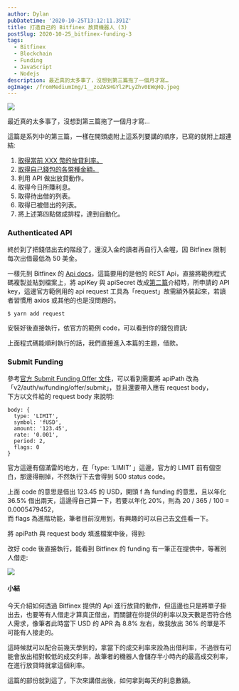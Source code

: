 ```yaml
---
author: Dylan
pubDatetime: '2020-10-25T13:12:11.391Z'
title: 打造自己的 Bitfinex 放貸機器人 (3)
postSlug: 2020-10-25_bitfinex-funding-3
tags:
  - Bitfinex
  - Blockchain
  - Funding
  - JavaScript
  - Nodejs
description: 最近真的太多事了，沒想到第三篇拖了一個月才寫…
ogImage: /fromMediumImg/1__zoZASHGYl2PLyZhv0EWqHQ.jpeg
---
```


![](/fromMediumImg/1__zoZASHGYl2PLyZhv0EWqHQ.jpeg)

最近真的太多事了，沒想到第三篇拖了一個月才寫…

這篇是系列中的第三篇，一樣在開頭處附上這系列要講的順序，已寫的就附上超連結:

1.  [取得當前 XXX 幣的放貸利率。](/posts/2020-09-15_bitfinex-funding-1)
2.  [取得自己錢包的各幣種金額。](/posts/2020-09-20_bitfinex-funding-2)
3.  利用 API 做出放貸動作。
4.  取得今日所賺利息。
5.  取得待出借的列表。
6.  取得已被借出的列表。
7.  將上述第四點做成排程，達到自動化。

### Authenticated API

終於到了把錢借出去的階段了，還沒入金的讀者再自行入金喔，因 Bitfinex 限制每次出借最低為 50 美金。

一樣先到 Bitfinex 的 [Api docs](https://docs.bitfinex.com/docs/rest-auth)，這篇要用的是他的 REST Api，直接將範例程式碼複製並貼到檔案上，將 apiKey 與 apiSecret 改成[第二篇](/posts/2020-09-20_bitfinex-funding-2)介紹時，所申請的 API key，這邊官方範例用的 api request 工具為「request」故需額外裝起來，若讀者習慣用 axios 或其他的也是沒問題的。

```bash
$ yarn add request
```

安裝好後直接執行，依官方的範例 code，可以看到你的錢包資訊:

上面程式碼能順利執行的話，我們直接進入本篇的主題，借款。

### Submit Funding

參考[官方 Submit Funding Offer 文件](https://docs.bitfinex.com/reference#rest-auth-submit-funding-offer)，可以看到需要將 apiPath 改為 「v2/auth/w/funding/offer/submit」，並且還要帶入應有 request body，  
下方以文件給的 request body 來說明:

```
body: {
  type: 'LIMIT',
  symbol: 'fUSD',
  amount: '123.45',
  rate: '0.001',
  period: 2,
  flags: 0
}
```

官方這邊有個滿雷的地方，在「type: ‘LIMIT’ 」這邊，官方的 LIMIT 前有個空白，那邊得刪掉，不然執行下去會得到 500 status code。

上面 code 的意思是借出 123.45 的 USD，開頭 f 為 funding 的意思，且以年化 36.5% 借出兩天，這邊得自己算一下，若要以年化 20%，則為 20 / 365 / 100 = 0.0005479452，  
而 flags 為進階功能，筆者目前沒用到，有興趣的可以自己去[文件](https://docs.bitfinex.com/docs/flag-values)看一下。

將 apiPath 與 request body 填進檔案中後，得到:

改好 code 後直接執行，能看到 Bitfinex 的 funding 有一筆正在提供中，等著別人借走:

![](/fromMediumImg/1__pU__rXQ3Y2suJZVw4Que99g.png)

#### 小結

今天介紹如何透過 Bitfinex 提供的 Api 進行放貸的動作，但這邊也只是將單子掛出去，也要等有人借走才算真正借出，而關鍵在你提供的利率以及天數是否符合他人需求，像筆者此時當下 USD 的 APR 為 8.8% 左右，故我放出 36% 的單是不可能有人接走的。

這時候就可以配合前幾天學到的，拿當下的成交利率來設為出借利率，不過很有可能會放出相對較低的成交利率，故筆者的機器人會儲存半小時內的最高成交利率，在進行放貸時就拿這個利率。

這篇的部份就到這了，下次來講借出後，如何拿到每天的利息數額。